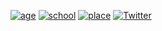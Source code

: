 [![age](https://img.shields.io/badge/age-19-red)](LICENSE)
[![school](https://img.shields.io/badge/school-kosen-green)](LICENSE)
[![place](https://img.shields.io/badge/place-nagaoka-yellow)](LICENSE)
[![Twitter](https://img.shields.io/badge/twitter-waarrk-blue)](https://twitter.com/waarrk)

<!--
**waarrk/waarrk** is a ✨ _special_ ✨ repository because its `README.md` (this file) appears on your GitHub profile.

Here are some ideas to get you started:

- 🔭 I’m currently working on ...
- 🌱 I’m currently learning ...
- 👯 I’m looking to collaborate on ...
- 🤔 I’m looking for help with ...
- 💬 Ask me about ...
- 📫 How to reach me: ...
- 😄 Pronouns: ...
- ⚡ Fun fact: ...
-->
